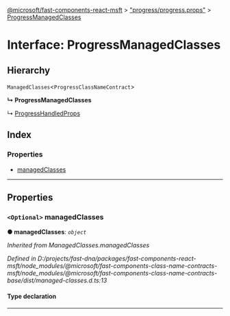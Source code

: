 [@microsoft/fast-components-react-msft](../README.md) > ["progress/progress.props"](../modules/_progress_progress_props_.md) > [ProgressManagedClasses](../interfaces/_progress_progress_props_.progressmanagedclasses.md)

# Interface: ProgressManagedClasses

## Hierarchy

 `ManagedClasses`<`ProgressClassNameContract`>

**↳ ProgressManagedClasses**

↳  [ProgressHandledProps](_progress_progress_props_.progresshandledprops.md)

## Index

### Properties

* [managedClasses](_progress_progress_props_.progressmanagedclasses.md#managedclasses)

---

## Properties

<a id="managedclasses"></a>

### `<Optional>` managedClasses

**● managedClasses**: *`object`*

*Inherited from ManagedClasses.managedClasses*

*Defined in D:/projects/fast-dna/packages/fast-components-react-msft/node_modules/@microsoft/fast-components-class-name-contracts-msft/node_modules/@microsoft/fast-components-class-name-contracts-base/dist/managed-classes.d.ts:13*

#### Type declaration

___

